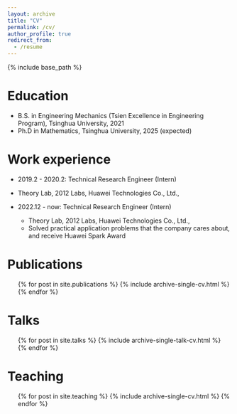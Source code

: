 ```yaml
---
layout: archive
title: "CV"
permalink: /cv/
author_profile: true
redirect_from:
  - /resume
---
```


{% include base_path %}

Education
======
* B.S. in Engineering Mechanics (Tsien Excellence in Engineering Program), Tsinghua University, 2021
* Ph.D in Mathematics, Tsinghua University, 2025 (expected)

Work experience
======
*  2019.2 - 2020.2: Technical Research Engineer (Intern)
  * Theory Lab, 2012 Labs, Huawei Technologies Co., Ltd.,

* 2022.12 - now: Technical Research Engineer (Intern)
  * Theory Lab, 2012 Labs, Huawei Technologies Co., Ltd.,
  * Solved practical application problems that the company cares about, and receive Huawei Spark Award

Publications
======
  <ul>{% for post in site.publications %}
    {% include archive-single-cv.html %}
  {% endfor %}</ul>
  
Talks
======
  <ul>{% for post in site.talks %}
    {% include archive-single-talk-cv.html %}
  {% endfor %}</ul>
  
Teaching
======
  <ul>{% for post in site.teaching %}
    {% include archive-single-cv.html %}
  {% endfor %}</ul>
